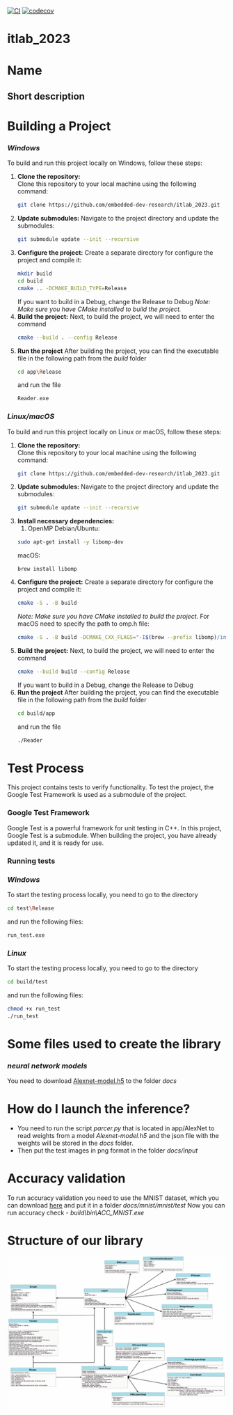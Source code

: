 [![CI](https://github.com/embedded-dev-research/itlab_2023/actions/workflows/ci.yml/badge.svg)](https://github.com/embedded-dev-research/itlab_2023/actions/workflows/ci.yml)
[![codecov](https://codecov.io/gh/embedded-dev-research/itlab_2023/graph/badge.svg?token=L3OS8C4BI6)](https://codecov.io/gh/embedded-dev-research/itlab_2023)

# itlab_2023
# Name
## Short description ##
# **Building a Project**
### *Windows*
To build and run this project locally on Windows, follow these steps:

1. **Clone the repository:**  
   Clone this repository to your local machine using the following command:
   ```bash
   git clone https://github.com/embedded-dev-research/itlab_2023.git
   ```
2. **Update submodules:**
   Navigate to the project directory and update the submodules:
   ```bash
   git submodule update --init --recursive
3. **Configure the project:**
   Create a separate directory for configure the project and compile it:
   ```bash
   mkdir build
   cd build
   cmake .. -DCMAKE_BUILD_TYPE=Release
    ```
   If you want to build in a Debug, change the Release to Debug
    *Note: Make sure you have CMake installed to build the project.*
4. **Build the project:**
   Next, to build the project, we will need to enter the command
    ```bash
   cmake --build . --config Release
    ```
5. **Run the project**
   After building the project, you can find the executable file in the following path from the *build* folder
   ```bash
   cd app\Release
    ```
   and run the file
    ```bash
   Reader.exe
    ```
### *Linux/macOS*
   To build and run this project locally on Linux or macOS, follow these steps:

1. **Clone the repository:**  
   Clone this repository to your local machine using the following command:
   ```bash
   git clone https://github.com/embedded-dev-research/itlab_2023.git
   ```
2. **Update submodules:**
   Navigate to the project directory and update the submodules:
   ```bash
   git submodule update --init --recursive
3. **Install necessary dependencies:**
   1. OpenMP
     Debian/Ubuntu:
     ```bash
     sudo apt-get install -y libomp-dev
     ```
     macOS:
     ```
     brew install libomp
     ```
4. **Configure the project:**
   Create a separate directory for configure the project and compile it:
   ```bash
   cmake -S . -B build
    ```
    *Note: Make sure you have CMake installed to build the project.*
   For macOS need to specify the path to omp.h file:
   ```bash
   cmake -S . -B build -DCMAKE_CXX_FLAGS="-I$(brew --prefix libomp)/include" -DCMAKE_C_FLAGS="-I$(brew --prefix libomp)/include"
   ```
5. **Build the project:**
   Next, to build the project, we will need to enter the command
    ```bash
   cmake --build build --config Release
    ```
    If you want to build in a Debug, change the Release to Debug
6. **Run the project**
   After building the project, you can find the executable file in the following path from the *build* folder
   ```bash
   cd build/app
    ```
   and run the file
    ```bash
   ./Reader
    ```
# Test Process
   This project contains tests to verify functionality.
   To test the project, the Google Test Framework is used as a submodule of the project.
   ### Google Test Framework

   Google Test is a powerful framework for unit testing in C++. In this project, Google Test is a submodule. When building the project, you have already       updated it, and it is ready for use.
   ### Running tests
   ### *Windows*
   
   To start the testing process locally, you need to go to the directory
   ```bash
   cd test\Release
   ```
   and run the following files:
   ```bash
   run_test.exe
   ```
### *Linux*
To start the testing process locally, you need to go to the directory
   ```bash
   cd build/test
   ```
   and run the following files:
   ```bash
   chmod +x run_test
   ./run_test
   ```
# **Some files used to create the library**
### *neural network models*
You need to download [Alexnet-model.h5](https://github.com/moizahmed97/Convolutional-Neural-Net-Designer/blob/master/AlexNet-model.h5) to the folder *docs*

# **How do I launch the inference?**
* You need to run the script *parcer.py* that is located in app/AlexNet to read weights from a model *Alexnet-model.h5* and the json file with the weights will be stored in the *docs* folder.
* Then put the test images in png format in the folder *docs/input*

# **Accuracy validation**
To run accuracy validation you need to use the MNIST dataset, which you can download [here](https://github.com/DeepTrackAI/MNIST_dataset/tree/main/mnist/test) and put it in a folder *docs/mnist/mnist/test*
Now you can run accuracy check - *build\bin\ACC_MNIST.exe*

# **Structure of our library**
![Class diagram](./docs/class_diagram.svg)
